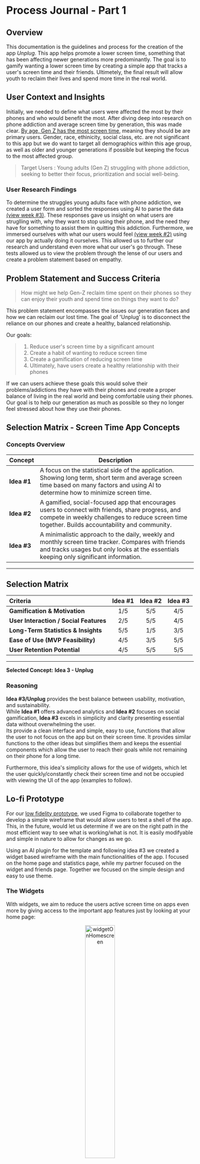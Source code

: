 #  Process Journal - Part 1 
## Overview
This documentation is the guidelines and process for the creation of the app *Unplug*. This app helps promote a lower screen time, something that has been affecting newer generations more predominantly. The goal is to gamify wanting a lower screen time by creating a simple app that tracks a user's screen time and their friends. Ultimetely, the final result will allow youth to reclaim their lives and spend more time in the real world. 

## User Context and Insights
Initially, we needed to define what users were affected the most by their phones and who would benefit the most. After diving deep into research on phone addiction and average screen time by generation, this was made clear. [By age, Gen Z has the most screen time](https://backlinko.com/screen-time-statistics), meaning they should be are primary users. Gender, race, ethinicity, social class, etc. are not significant to this app but we do want to target all demographics within this age group, as well as older and younger generations if possible but keeping the focus to the most affected group. 

>Target Users : Young adults (Gen Z) struggling with phone addiction, seeking to better their focus, prioritization and social well-being.

### User Research Findings
To determine the struggles young adults face with phone addiction, we created a user form and sorted the responses using AI to parse the data [(view week #3)](/Lucas'%20WeeklyJournal/WeeklyJornal.md). These responses gave us insight on what users are struglling with, why they want to stop using their phone, and the need they have for something to assist them in quitting this addiction. Furthermore, we immersed ourselves with what our users would feel [(view week #2)](/Lucas'%20WeeklyJournal/WeeklyJornal.md) using our app by actually doing it ourselves. This allowed us to further our research and understand even more what our user's go through. These tests allowed us to view the problem through the lense of our users and create a problem statement based on empathy. 

## Problem Statement and Success Criteria
>How might we help Gen-Z reclaim time spent on their phones so they can enjoy their youth and spend time on things they want to do?

This problem statement encompasses the issues our generation faces and how we can reclaim our lost time. The goal of 'Unplug' is to disconnect the reliance on our phones and create a healthy, balanced relationship. 

Our goals:
> 1. Reduce user's screen time by a significant amount
> 2. Create a habit of wanting to reduce screen time
> 3. Create a gamification of reducing screen time
> 4. Ultimately, have users create a healthy relationship with their phones

If we can users achieve these goals this would solve their problems/addictions they have with their phones and create a proper balance of living in the real world and being comfortable using their phones. Our goal is to help our generation as much as possible so they no longer feel stressed about how they use their phones. 

## Selection Matrix - Screen Time App Concepts

### Concepts Overview

| Concept | Description |
|----------|--------------|
| **Idea #1** | A focus on the statistical side of the application. Showing long term, short term and average screen time based on many factors and using AI to determine how to minimize screen time. |
| **Idea #2** | A gamified, social-focused app that encourages users to connect with friends, share progress, and compete in weekly challenges to reduce screen time together. Builds accountability and community. |
| **Idea #3** | A minimalistic approach to the daily, weekly and monthly screen time tracker. Compares with friends and tracks usages but only looks at the essentials keeping only significant information. |

---

## Selection Matrix

| **Criteria** | **Idea #1** | **Idea #2** | **Idea #3** |
|:--------------|:--------------:|:--------------:|:----------------:|
| **Gamification & Motivation** | 1/5 | 5/5 | 4/5 |
| **User Interaction / Social Features** | 2/5 | 5/5 | 4/5 |
| **Long-Term Statistics & Insights** | 5/5 | 1/5 | 3/5 |
| **Ease of Use (MVP Feasibility)** | 4/5 | 3/5 | 5/5 |
| **User Retention Potential** | 4/5 | 5/5 | 5/5 |

---

**Selected Concept:** **Idea 3 - Unplug**

### Reasoning
**Idea #3/Unplug** provides the best balance between usability, motivation, and sustainability.  
While **Idea #1** offers advanced analytics and **Idea #2** focuses on social gamification, **Idea #3** excels in simplicity and clarity presenting essential data without overwhelming the user.  
Its provide a clean interface and simple, easy to use, functions that allow the user to not focus on the app but on their screen time. It provides similar functions to the other ideas but simplifies them and keeps the essential components which allow the user to reach their goals while not remaining on their phone for a long time. 

Furthermore, this idea's simplicity allows for the use of widgets, which let the user quickly/constantly check their screen time and not be occupied with viewing the UI of the app (examples to follow).

## Lo-fi Prototype
For our [low fidelity prototype](https://www.figma.com/design/YsV741BtZr4vviMWGTv08Z/Unplug?node-id=0-1&t=ErSZV50v68XLT3qO-1), we used Figma to collaborate together to develop a simple wireframe that would allow users to test a shell of the app. This, in the future, would let us determine if we are on the right path in the most efficient way to see what is working/what is not. It is easily modifyable and simple in nature to allow for changes as we go.

Using an AI plugin for the template and following idea #3 we created a widget based wireframe with the main functionalities of the app. I focused on the home page and statistics page, while my partner focused on the widget and friends page. Together we focused on the simple design and easy to use theme.

### The Widgets
With widgets, we aim to reduce the users active screen time on apps even more by giving access to the important app features just by looking at your home page:
<div align="center">

<img src="/Media/WidgetOnIOS.png" alt="widgetOnHomescreen" width="40%" />

<p><em>Widget Displayed on  iOS Home Screen</em></p>

</div>

<div align="center">

<img src="/Media/WidgetFunctionality.png" alt="widgetImage" width="100%" />

<p><em>Widget Functionality Overview</em></p>

</div>

### Home Page
The *Home* page has most of the esssential information of the app showcasing in focus the user's screen time and how much it has increased/decreased based on the previous day. On top of this, it has main stats such as what apps/activity you use the most, your friend's times, and your weekly average. It shows this info while keeping a simple format for ease of use/visibility. 
<div align="center">

<img src="/Media/HomeScreen.png" alt="homescreen" width="40%" />

<p><em>Home Screen Ovewview</em></p>

</div>

### Stats Page | Daily-Weekly-Monthly
The *Stats* page dives a little deeper on the user's activity with a focus on the time spent within a day, week or month on your phone and what impacts/insights that has had on your life. Tracking all essential information while still being simple enough for the users.
<div align="center">

<img src="/Media/StatsPage.png" alt="statspage" width="40%" />

<p><em>Stats Page Overview</em></p>

</div>

Dividing the information into 3 categories of time:

<div align="center">

<img src="/Media/WeeklyMonthlyPage.png" alt="monthlypage" width="40%" />

<p><em>Daily, Weekly and Monthly Long Term Tracking</em></p>

</div>

### Friends Page
The *Friends* page using a versus concept to gamify the app and how that competitive feeling. It uses simple bar graphs to compare how you are doing against your friends while still making it easy and accessible for the users to understand.
<div align="center">

<img src="/Media/FriendsPage.png" alt="friendsPage" width="40%" />

<p><em>Friends Page Overview</em></p>

</div>

### Wireframe | Functionality
Finally, this low fidelity prototype is functional and will be tested with users in the upcoming weeks to determine what changes need to be made, what works, what doesn't, etc. 
<div align="center">

<img src="/Media/InteractionsBetweenScreens.png" alt="monthlypage" width="100%" />

<p><em>Screen Interaction Map</em></p>

</div>

## Future Objectives 
With our low-fidelity prototype created and functional, our future objective will be to send it off to users, do usability testing, and determine what succeeds and what does not. This will allow us to keep re-iterating at a prototype level before commiting to final design and production. Collaboration and feedback from users will also help to design new features to ensure they add value without creating unnecessary distractions. The goal is to refine and expand the app’s core functionality while maintaining its minimalistic approach and solving the needs of our users.
